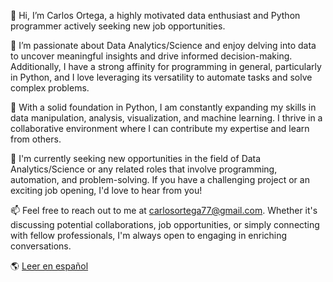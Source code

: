 👋 Hi, I’m Carlos Ortega, a highly motivated data enthusiast and Python programmer actively seeking new job opportunities.

👀 I’m passionate about Data Analytics/Science and enjoy delving into data to uncover meaningful insights and drive informed decision-making. Additionally, I have a strong affinity for programming in general, particularly in Python, and I love leveraging its versatility to automate tasks and solve complex problems.

🐍 With a solid foundation in Python, I am constantly expanding my skills in data manipulation, analysis, visualization, and machine learning. I thrive in a collaborative environment where I can contribute my expertise and learn from others.

💼 I'm currently seeking new opportunities in the field of Data Analytics/Science or any related roles that involve programming, automation, and problem-solving. If you have a challenging project or an exciting job opening, I'd love to hear from you!

📫 Feel free to reach out to me at carlosortega77@gmail.com. Whether it's discussing potential collaborations, job opportunities, or simply connecting with fellow professionals, I'm always open to engaging in enriching conversations.

:earth_americas: [Leer en español](../../tree/spanish)

<!---
cortega26/cortega26 is a ✨ special ✨ repository because its `README.md` (this file) appears on your GitHub profile.
You can click the Preview link to take a look at your changes.
--->
